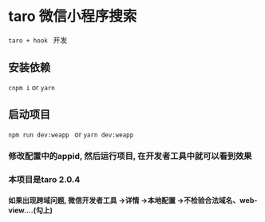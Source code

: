 # taro 微信小程序搜索
`taro + hook ` 开发

## 安装依赖

`cnpm i`  or `yarn `

## 启动项目

`npm run dev:weapp `  or 
`yarn dev:weapp ` 
### 修改配置中的appid, 然后运行项目, 在开发者工具中就可以看到效果
### 本项目是taro 2.0.4 

#### 如果出现跨域问题, 微信开发者工具 ->详情 ->本地配置 ->不检验合法域名、web-view....(勾上)
